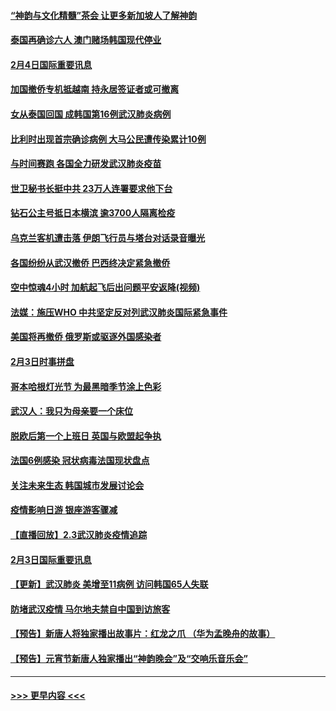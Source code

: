 #### [“神韵与文化精髓”茶会 让更多新加坡人了解神韵](../pages/prog202/a102769286.md?t=02050211) 
#### [泰国再确诊六人 澳门赌场韩国现代停业](../pages/prog202/a102769239.md?t=02050211) 
#### [2月4日国际重要讯息](../pages/prog202/a102768884.md?t=02050211) 
#### [加国撤侨专机抵越南 持永居签证者或可撤离](../pages/prog202/a102768877.md?t=02050211) 
#### [女从泰国回国 成韩国第16例武汉肺炎病例](../pages/prog202/a102768669.md?t=02050211) 
#### [比利时出现首宗确诊病例 大马公民遭传染累计10例](../pages/prog202/a102768824.md?t=02050211) 
#### [与时间赛跑 各国全力研发武汉肺炎疫苗](../pages/prog202/a102768738.md?t=02050211) 
#### [世卫秘书长挺中共 23万人连署要求他下台](../pages/prog202/a102768717.md?t=02050211) 
#### [钻石公主号抵日本横滨 逾3700人隔离检疫](../pages/prog202/a102768714.md?t=02050211) 
#### [乌克兰客机遭击落 伊朗飞行员与塔台对话录音曝光](../pages/prog202/a102768645.md?t=02050211) 
#### [各国纷纷从武汉撤侨 巴西终决定紧急撤侨](../pages/prog202/a102768630.md?t=02050211) 
#### [空中惊魂4小时 加航起飞后出问题平安返降(视频)](../pages/prog202/a102768601.md?t=02050211) 
#### [法媒：施压WHO 中共坚定反对列武汉肺炎国际紧急事件](../pages/prog202/a102768584.md?t=02050211) 
#### [美国将再撤侨 俄罗斯或驱逐外国感染者](../pages/prog202/a102768247.md?t=02050211) 
#### [2月3日时事拼盘](../pages/prog202/a102768402.md?t=02050211) 
#### [哥本哈根灯光节 为最黑暗季节涂上色彩](../pages/prog202/a102768369.md?t=02050211) 
#### [武汉人：我只为母亲要一个床位](../pages/prog202/a102768250.md?t=02050211) 
#### [脱欧后第一个上班日 英国与欧盟起争执](../pages/prog202/a102768252.md?t=02050211) 
#### [法国6例感染 冠状病毒法国现状盘点](../pages/prog202/a102768157.md?t=02050211) 
#### [关注未来生态 韩国城市发展讨论会](../pages/prog202/a102768153.md?t=02050211) 
#### [疫情影响日游 银座游客骤减](../pages/prog202/a102768160.md?t=02050211) 
#### [【直播回放】2.3武汉肺炎疫情追踪](../pages/prog202/a102768128.md?t=02050211) 
#### [2月3日国际重要讯息](../pages/prog202/a102767896.md?t=02050211) 
#### [【更新】武汉肺炎 美增至11病例 访问韩国65人失联](../pages/prog202/a102758911.md?t=02050211) 
#### [防堵武汉疫情 马尔地夫禁自中国到访旅客](../pages/prog202/a102767847.md?t=02050211) 
#### [【预告】新唐人将独家播出故事片：红龙之爪 （华为孟晚舟的故事）](../pages/prog202/a102767728.md?t=02050211) 
#### [【预告】元宵节新唐人独家播出“神韵晚会”及“交响乐音乐会”](../pages/prog202/a102767674.md?t=02050211) 

----
#### [ >>> 更早内容 <<< ](../indexes/prog202-earlier.md)
